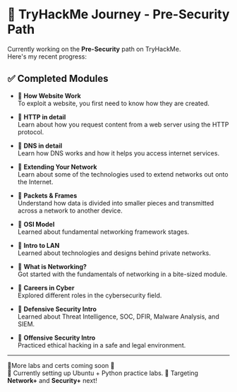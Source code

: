 # 🧠 TryHackMe Journey - Pre-Security Path

Currently working on the **Pre-Security** path on TryHackMe.  
Here's my recent progress:

## ✅ Completed Modules

- 🔹 **How Website Work**  
  To exploit a website, you first need to know how they are created.
  
- 🔹 **HTTP in detail**  
  Learn about how you request content from a web server using the HTTP protocol.
  
- 🔹 **DNS in detail**  
  Learn how DNS works and how it helps you access internet services.
  
- 🔹 **Extending Your Network**  
  Learn about some of the technologies used to extend networks out onto the Internet.

- 🔹 **Packets & Frames**  
  Understand how data is divided into smaller pieces and transmitted across a network to another device.
  
- 🔹 **OSI Model**  
  Learned about fundamental networking framework stages.

- 🔹 **Intro to LAN**  
  Learned about technologies and designs behind private networks.

- 🔹 **What is Networking?**  
  Got started with the fundamentals of networking in a bite-sized module.

- 🔹 **Careers in Cyber**  
  Explored different roles in the cybersecurity field.

- 🔹 **Defensive Security Intro**  
  Learned about Threat Intelligence, SOC, DFIR, Malware Analysis, and SIEM.

- 🔹 **Offensive Security Intro**  
  Practiced ethical hacking in a safe and legal environment.

---

📍More labs and certs coming soon 🚀  
🧪 Currently setting up Ubuntu + Python practice labs.
🎯 Targeting **Network+** and **Security+** next!

